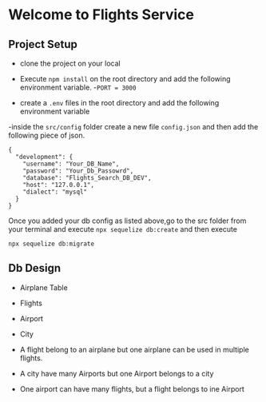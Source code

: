 # Welcome to Flights Service

## Project Setup

- clone the project on your local

- Execute `npm install` on the root directory and add the following environment variable. -`PORT = 3000`

- create a `.env` files in the root directory and add the following environment variable

-inside the `src/config` folder create a new file `config.json` and then add the following piece of json.

```
{
  "development": {
    "username": "Your_DB_Name",
    "password": "Your_Db_Passowrd",
    "database": "Flights_Search_DB_DEV",
    "host": "127.0.0.1",
    "dialect": "mysql"
  }
}
```

Once you added your db config as listed above,go to the src folder from your terminal and execute `npx sequelize db:create` and then execute

`npx sequelize db:migrate`

## Db Design

- Airplane Table
- Flights
- Airport
- City

- A flight belong to an airplane but one airplane can be used in multiple flights.
- A city have many Airports but one Airport belongs to a city
- One airport can have many flights, but a flight belongs to ine Airport

```

```
